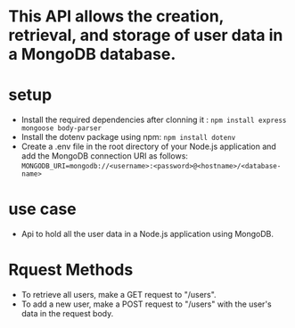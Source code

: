 # This API allows the creation, retrieval, and storage of user data in a MongoDB database.

# setup
- Install the required dependencies after clonning it : `npm install express mongoose body-parser`
- Install the dotenv package using npm: `npm install dotenv`
- Create a .env file in the root directory of your Node.js application and add the MongoDB connection URI as follows:
`MONGODB_URI=mongodb://<username>:<password>@<hostname>/<database-name>`


# use case
- Api to hold all the user data in a Node.js application using MongoDB.

# Rquest Methods
- To retrieve all users, make a GET request to "/users". 
- To add a new user, make a POST request to "/users" with the user's data in the request body.
